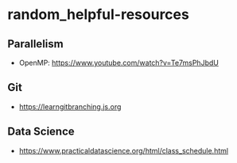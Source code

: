 # random_helpful-resources

## Parallelism

* OpenMP: https://www.youtube.com/watch?v=Te7msPhJbdU

## Git

* https://learngitbranching.js.org

## Data Science

* https://www.practicaldatascience.org/html/class_schedule.html

